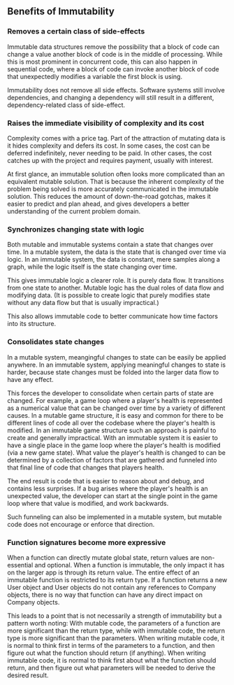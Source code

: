 
## Benefits of Immutability

### Removes a certain class of side-effects

Immutable data structures remove the possibility that a block of code can change a value another block of code is in the middle of processing.  While this is most prominent in concurrent code, this can also happen in sequential code, where a block of code can invoke another block of code that unexpectedly modifies a variable the first block is using.

Immutability does not remove all side effects.  Software systems still involve dependencies, and changing a dependency will still result in a different, dependency-related class of side-effect.

### Raises the immediate visibility of complexity and its cost

Complexity comes with a price tag.  Part of the attraction of mutating data is it hides complexity and defers its cost.  In some cases, the cost can be deferred indefinitely, never needing to be paid.  In other cases, the cost catches up with the project and requires payment, usually with interest.

At first glance, an immutable solution often looks more complicated than an equivalent mutable solution.  That is because the inherent complexity of the problem being solved is more accurately communicated in the immutable solution.  This reduces the amount of down-the-road gotchas, makes it easier to predict and plan ahead, and gives developers a better understanding of the current problem domain.

### Synchronizes changing state with logic

Both mutable and immutable systems contain a state that changes over time.  In a mutable system, the data is the state that is changed over time via logic.  In an immutable system, the data is constant, mere samples along a graph, while the logic itself is the state changing over time.

This gives immutable logic a clearer role.  It is purely data flow.  It transitions from one state to another.  Mutable logic has the dual roles of data flow and modifying data.  (It is possible to create logic that purely modifies state without any data flow but that is usually impractical.)

This also allows immutable code to better communicate how time factors into its structure.

### Consolidates state changes

In a mutable system, meangingful changes to state can be easily be applied anywhere.  In an immutable system, applying meaningful changes to state is harder, because state changes must be folded into the larger data flow to have any effect.

This forces the developer to consolidate when certain parts of state are changed.  For example, a game loop where a player's health is represented as a numerical value that can be changed over time by a variety of different causes.  In a mutable game structure, it is easy and common for there to be different lines of code all over the codebase where the player's health is modified.  In an immutable game structure such an approach is painful to create and generally impractical.  With an immutable system it is easier to have a single place in the game loop where the player's health is modified (via a new game state).  What value the player's health is changed to can be determined by a collection of factors that are gathered and funneled into that final line of code that changes that players health.

The end result is code that is easier to reason about and debug, and contains less surprises.  If a bug arises where the player's health is an unexpected value, the developer can start at the single point in the game loop where that value is modified, and work backwards.

Such funneling can also be implemented in a mutable system, but mutable code does not encourage or enforce that direction.

### Function signatures become more expressive

When a function can directly mutate global state, return values are non-essential and optional.  When a function is immutable, the only impact it has on the larger app is through its return value.  The entire effect of an immutable function is restricted to its return type.  If a function returns a new User object and User objects do not contain any references to Company objects, there is no way that function can have any direct impact on Company objects.

This leads to a point that is not necessarily a strength of immutability but a pattern worth noting: With mutable code, the parameters of a function are more significant than the return type, while with immutable code, the return type is more significant than the parameters.  When writing mutable code, it is normal to think first in terms of the parameters to a function, and then figure out what the function should return (if anything).  When writing immutable code, it is normal to think first about what the function should return, and then figure out what parameters will be needed to derive the desired result.
